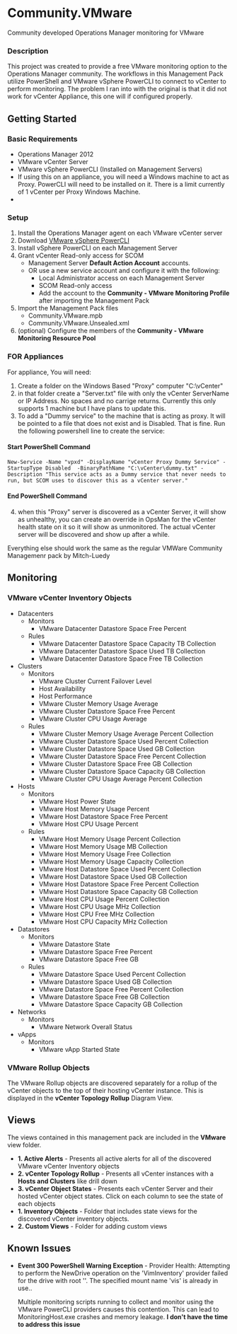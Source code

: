 Community.VMware
================

Community developed Operations Manager monitoring for VMware

### Description ###

This project was created to provide a free VMware monitoring option to the Operations Manager community. The workflows in this Management Pack utilize PowerShell and VMware vSphere PowerCLI to connect to vCenter to perform monitoring. The problem I ran into with the original is that it did not work for vCenter Appliance, this one will if configured properly.

## Getting Started ##



### Basic Requirements ###

* Operations Manager 2012
* VMware vCenter Server
* VMware vSphere PowerCLI (Installed on Management Servers)
* If using this on an appliance, you will need a Windows machine to act as Proxy. PowerCLI will need to be installed on it. There is a limit currently of 1 vCenter per Proxy Windows Machine.
* 
### Setup ###

1. Install the Operations Manager agent on each VMware vCenter server
1. Download [VMware vSphere PowerCLI](https://www.vmware.com/support/developer/PowerCLI/)
1. Install vSphere PowerCLI on each Management Server
1. Grant vCenter Read-only access for SCOM
	* Management Server **Default Action Account**  accounts.
	* OR use a new service account and configure it with the following:
		* Local Administrator access on each Management Server
		* SCOM Read-only access
		* Add the account to the **Community - VMware Monitoring Profile** after importing the Management Pack
1. Import the Management Pack files
	* Community.VMware.mpb
	* Community.VMware.Unsealed.xml
1. (optional) Configure the members of the **Community - VMware Monitoring Resource Pool**

### FOR Appliances ###
For appliance, You will need:
1. Create a folder on the Windows Based "Proxy" computer "C:\vCenter\"
2. in that folder create a "Server.txt" file with only the vCenter ServerName or IP Address. No spaces and no carrige returns. Currently this only supports 1 machine but I have plans to update this.
3. To add a "Dummy service" to the machine that is acting as proxy. It will be pointed to a file that does not exist and is Disabled. That is fine. Run the following powershell line to create the service:
#### Start PowerShell Command ####
	New-Service -Name "vpxd" -DisplayName "vCenter Proxy Dummy Service" -StartupType Disabled  -BinaryPathName "C:\vCenter\dummy.txt" -Description "This service acts as a Dummy service that never needs to run, but SCOM uses to discover this as a vCenter server."
#### End PowerShell Command ####	

4. when this "Proxy" server is discovered as a vCenter Server, it will show as unhealthy, you can create an override in OpsMan for the vCenter health state on it so it will show as unmonitored. The actual vCenter server will be discovered and show up after a while.
	
Everything else should work the same as the regular VMWare Community Managemenr pack by Mitch-Luedy

## Monitoring ##

### VMware vCenter Inventory Objects ###

* Datacenters
	* Monitors
		* VMware Datacenter Datastore Space Free Percent
	* Rules
		* VMware Datacenter Datastore Space Capacity TB Collection
		* VMware Datacenter Datastore Space Used TB Collection
		* VMware Datacenter Datastore Space Free TB Collection
* Clusters
	* Monitors
		* VMware Cluster Current Failover Level
		* Host Availability
		* Host Performance
		* VMware Cluster Memory Usage Average
		* VMware Cluster Datastore Space Free Percent
		* VMware Cluster CPU Usage Average
	* Rules
		* VMware Cluster Memory Usage Average Percent Collection
		* VMware Cluster Datastore Space Used Percent Collection
		* VMware Cluster Datastore Space Used GB Collection
		* VMware Cluster Datastore Space Free Percent Collection
		* VMware Cluster Datastore Space Free GB Collection
		* VMware Cluster Datastore Space Capacity GB Collection
		* VMware Cluster CPU Usage Average Percent Collection
* Hosts
 	* Monitors
	 	* VMware Host Power State
	 	* VMware Host Memory Usage Percent
	 	* VMware Host Datastore Space Free Percent
	 	* VMware Host CPU Usage Percent
	* Rules
		* VMware Host Memory Usage Percent Collection
		* VMware Host Memory Usage MB Collection
		* VMware Host Memory Usage Free Collection
		* VMware Host Memory Usage Capacity Collection
		* VMware Host Datastore Space Used Percent Collection
		* VMware Host Datastore Space Used GB Collection
		* VMware Host Datastore Space Free Percent Collection
		* VMware Host Datastore Space Capacity GB Collection
		* VMware Host CPU Usage Percent Collection
		* VMware Host CPU Usage MHz Collection
		* VMware Host CPU Free MHz Collection
		* VMware Host CPU Capacity MHz Collection
* Datastores
 	* Monitors
	 	* VMware Datastore State
	 	* VMware Datastore Space Free Percent
	 	* VMware Datastore Space Free GB
	* Rules
		* VMware Datastore Space Used Percent Collection
		* VMware Datastore Space Used GB Collection
		* VMware Datastore Space Free Percent Collection
		* VMware Datastore Space Free GB Collection
		* VMware Datastore Space Capacity GB Collection
* Networks
	* Monitors
		* VMware Network Overall Status
* vApps
	* Monitors
		* VMware vApp Started State

### VMware Rollup Objects ###

The VMware Rollup objects are discovered separately for a rollup of the vCenter objects to the top of their hosting vCenter instance. This is displayed in the **vCenter Topology Rollup** Diagram View.

## Views ##

The views contained in this management pack are included in the **VMware** view folder.

* **1. Active Alerts** - Presents all active alerts for all of the discovered VMware vCenter Inventory objects
* **2. vCenter Topology Rollup** - Presents all vCenter instances with a **Hosts and Clusters** like drill down
* **3. vCenter Object States** - Presents each vCenter Server and their hosted vCenter object states. Click on each column to see the state of each objects
* **1. Inventory Objects** - Folder that includes state views for the discovered vCenter inventory objects.
* **2. Custom Views** - Folder for adding custom views

## Known Issues ##

* **Event 300 PowerShell Warning Exception** - Provider Health: Attempting to perform the NewDrive operation on the 'VimInventory' provider failed for the drive with root '\'. The specified mount name 'vis' is already in use.. 

	Multiple monitoring scripts running to collect and monitor using the VMware PowerCLI providers causes this contention. This can lead to MonitoringHost.exe crashes and memory leakage. **I don't have the time to address this issue**



